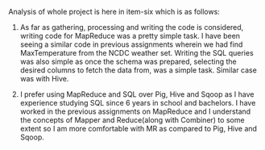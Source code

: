 Analysis of whole project is here in item-six which is as follows:

1) As far as gathering, processing and writing the code is considered, writing code for MapReduce was a pretty simple task. I have been seeing a similar code in previous assignments wherein we had find MaxTemperature from the NCDC weather set. Writing the SQL queries was also simple as once the schema was prepared, selecting the desired columns to fetch the data from, was a simple task. Similar case was with Hive.

2) I prefer using MapReduce and SQL over Pig, Hive and Sqoop as I have experience studying SQL since 6 years in school and bachelors. I have worked in the previous assignments on MapReduce and I understand the concepts of Mapper and Reduce(along with Combiner) to some extent so I am more comfortable with MR as compared to Pig, Hive and Sqoop.
